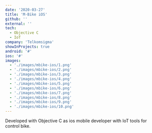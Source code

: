 ```yaml
---
date: '2020-03-27'
title: 'M-Bike iOS'
github: ''
external: ''
tech:
  - Objective C
  - IoT
company: 'Telkomsigma'
showInProjects: true
android: '#'
ios: '#'
images: 
  - './images/mbike-ios/1.png'
  - './images/mbike-ios/2.png'
  - './images/mbike-ios/3.png'
  - './images/mbike-ios/4.png'
  - './images/mbike-ios/5.png'
  - './images/mbike-ios/6.png'
  - './images/mbike-ios/7.png'
  - './images/mbike-ios/8.png'
  - './images/mbike-ios/9.png'
  - './images/mbike-ios/10.png'
---
```


Developed with Objective C as ios mobile developer with IoT tools for control bike.
